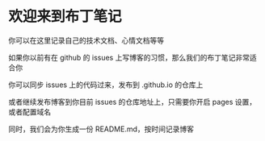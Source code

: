 # 欢迎来到布丁笔记

你可以在这里记录自己的技术文档、心情文档等等

如果你以前有在 github 的 issues 上写博客的习惯，那么我们的布丁笔记非常适合你

你可以同步 issues 上的代码过来，发布到 .github.io 的仓库上

或者继续发布博客到你目前 issues 的仓库地址上，只需要你开启 pages 设置，或者配置域名

同时，我们会为你生成一份 README.md，按时间记录博客